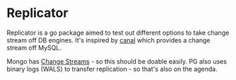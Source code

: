 # Replicator

Replicator is a go package aimed to test out different options to take change stream off DB engines.
It's inspired by [canal](https://github.com/siddontang/go-mysql#canal) which provides a change stream off MySQL.

Mongo has [Change Streams](https://docs.mongodb.com/manual/changeStreams/#change-streams) - so this should be doable easily.
PG also uses binary logs (WALS) to transfer replication - so that's also on the agenda.